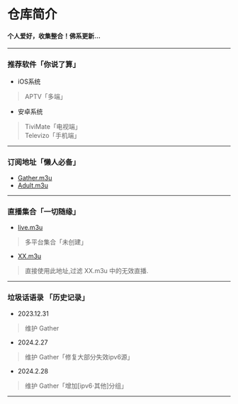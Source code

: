 
# 仓库简介
#### 个人爱好，收集整合！佛系更新…
---
### 推荐软件「你说了算」  
* iOS系统  
>APTV「多端」
* 安卓系统  
>TiviMate「电视端」  
>Televizo「手机端」    
---
### 订阅地址「懒人必备」 
* [Gather.m3u](https://raw.githubusercontent.com/YanG-1989/m3u/main/Gather.m3u)  
* [Adult.m3u](https://raw.githubusercontent.com/YanG-1989/m3u/main/Adult.m3u)
---
### 直播集合「一切随缘」   
* [live.m3u](https://raw.githubusercontent.com/YanG-1989/m3u/main/live.m3u)  
>多平台集合「未创建」
* [XX.m3u](https://tv.iill.top/xx)  
>直接使用此地址,过滤 XX.m3u 中的无效直播.  
---
### 垃圾话语录 「历史记录」 
* 2023.12.31  
>维护 Gather  
* 2024.2.27  
>维护 Gather「修复大部分失效ipv6源」  
* 2024.2.28
>维护 Gather「增加[ipv6·其他]分组」
---
